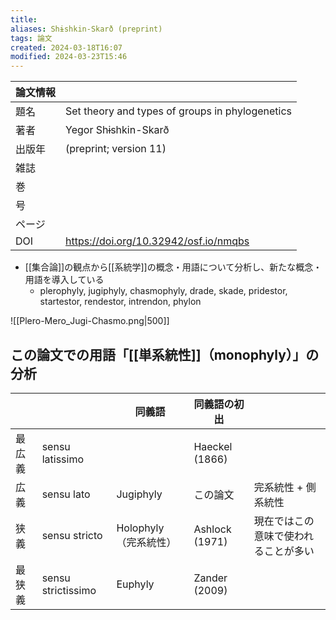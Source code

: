 ```yaml
---
title: 
aliases: Shɨshkin-Skarð (preprint)
tags: 論文
created: 2024-03-18T16:07
modified: 2024-03-23T15:46
---
```


| 論文情報 |                                                 |
| ---- | ----------------------------------------------- |
| 題名   | Set theory and types of groups in phylogenetics |
| 著者   | Yegor Shɨshkin-Skarð                            |
| 出版年  | (preprint; version 11)                          |
| 雑誌   |                                                 |
| 巻    |                                                 |
| 号    |                                                 |
| ページ  |                                                 |
| DOI  | https://doi.org/10.32942/osf.io/nmqbs           |


- [[集合論]]の観点から[[系統学]]の概念・用語について分析し、新たな概念・用語を導入している
	- plerophyly, jugiphyly, chasmophyly, drade, skade, pridestor, startestor, rendestor, intrendon, phylon

![[Plero-Mero_Jugi-Chasmo.png|500]]

## この論文での用語「[[単系統性]]（monophyly）」の分析

|     |                    | 同義語             | 同義語の初出         |                    |
| --- | ------------------ | --------------- | -------------- | ------------------ |
| 最広義 | sensu latissimo    |                 | Haeckel (1866) |                    |
| 広義  | sensu lato         | Jugiphyly       | この論文           | 完系統性 + 側系統性        |
| 狭義  | sensu stricto      | Holophyly（完系統性） | Ashlock (1971) | 現在ではこの意味で使われることが多い |
| 最狭義 | sensu strictissimo | Euphyly         | Zander (2009)  |                    |

